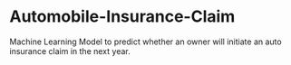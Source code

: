 # Automobile-Insurance-Claim
Machine Learning Model to predict whether an owner will initiate an auto insurance claim in the next year.
